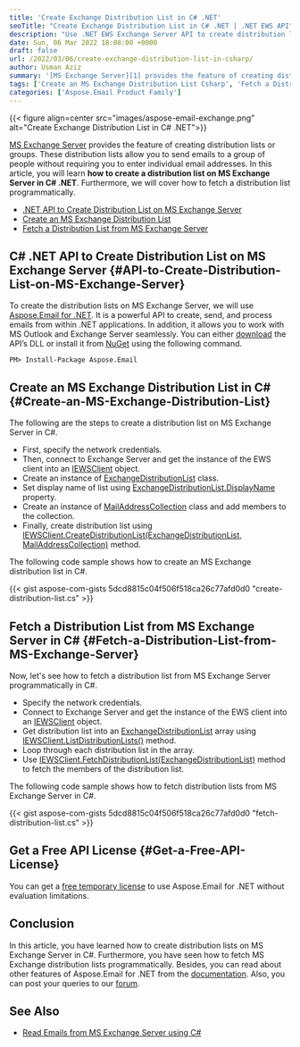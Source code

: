 ```yaml
---
title: 'Create Exchange Distribution List in C# .NET'
seoTitle: "Create Exchange Distribution List in C# .NET | .NET EWS API"
description: "Use .NET EWS Exchange Server API to create distribution lists using C#. Fetch the members from Exchange distribution lists programmatically."
date: Sun, 06 Mar 2022 18:08:00 +0000
draft: false
url: /2022/03/06/create-exchange-distribution-list-in-csharp/
author: Usman Aziz
summary: '[MS Exchange Server][1] provides the feature of creating distribution lists or groups. These distribution lists allow you to send emails to a group of people without requiring you to enter individual email addresses. In this article, you will learn **how to create a distribution list on MS Exchange Server in C# .NET**. Furthermore, we will cover how to fetch a distribution list programmatically.'
tags: ['Create an MS Exchange Distribution List Csharp', 'Fetch a Distribution List from MS Exchange Server Cshapr', 'Work with Exchange Distribution List in CSharp']
categories: ['Aspose.Email Product Family']
---
```




{{< figure align=center src="images/aspose-email-exchange.png" alt="Create Exchange Distribution List in C# .NET">}}


[MS Exchange Server][2] provides the feature of creating distribution lists or groups. These distribution lists allow you to send emails to a group of people without requiring you to enter individual email addresses. In this article, you will learn **how to create a distribution list on MS Exchange Server in C# .NET**. Furthermore, we will cover how to fetch a distribution list programmatically.

*   [.NET API to Create Distribution List on MS Exchange Server][3]
*   [Create an MS Exchange Distribution List][4]
*   [Fetch a Distribution List from MS Exchange Server][5]

## C# .NET API to Create Distribution List on MS Exchange Server {#API-to-Create-Distribution-List-on-MS-Exchange-Server}

To create the distribution lists on MS Exchange Server, we will use [Aspose.Email for .NET][6]. It is a powerful API to create, send, and process emails from within .NET applications. In addition, it allows you to work with MS Outlook and Exchange Server seamlessly. You can either [download][7] the API’s DLL or install it from [NuGet][8] using the following command.

```
PM> Install-Package Aspose.Email
```

## Create an MS Exchange Distribution List in C# {#Create-an-MS-Exchange-Distribution-List}

The following are the steps to create a distribution list on MS Exchange Server in C#.

*   First, specify the network credentials.
*   Then, connect to Exchange Server and get the instance of the EWS client into an [IEWSClient][9] object.
*   Create an instance of [ExchangeDistributionList][10] class.
*   Set display name of list using [ExchangeDistributionList.DisplayName][11] property.
*   Create an instance of [MailAddressCollection][12] class and add members to the collection.
*   Finally, create distribution list using [IEWSClient.CreateDistributionList(ExchangeDistributionList, MailAddressCollection)][13] method.

The following code sample shows how to create an MS Exchange distribution list in C#.

{{< gist aspose-com-gists 5dcd8815c04f506f518ca26c77afd0d0 "create-distribution-list.cs" >}}

## Fetch a Distribution List from MS Exchange Server in C# {#Fetch-a-Distribution-List-from-MS-Exchange-Server}

Now, let's see how to fetch a distribution list from MS Exchange Server programmatically in C#.

*   Specify the network credentials.
*   Connect to Exchange Server and get the instance of the EWS client into an [IEWSClient][14] object.
*   Get distribution list into an [ExchangeDistributionList][15] array using [IEWSClient.ListDistributionLists()][16] method.
*   Loop through each distribution list in the array.
*   Use [IEWSClient.FetchDistributionList(ExchangeDistributionList)][17] method to fetch the members of the distribution list.

The following code sample shows how to fetch distribution lists from MS Exchange Server in C#.

{{< gist aspose-com-gists 5dcd8815c04f506f518ca26c77afd0d0 "fetch-distribution-list.cs" >}}

## Get a Free API License {#Get-a-Free-API-License}

You can get a [free temporary license][18] to use Aspose.Email for .NET without evaluation limitations.

## Conclusion

In this article, you have learned how to create distribution lists on MS Exchange Server in C#. Furthermore, you have seen how to fetch MS Exchange distribution lists programmatically. Besides, you can read about other features of Aspose.Email for .NET from the [documentation][19]. Also, you can post your queries to our [forum][20].

## See Also

*   [Read Emails from MS Exchange Server using C#][21]




[1]: https://en.wikipedia.org/wiki/Microsoft_Exchange_Server
[2]: https://en.wikipedia.org/wiki/Microsoft_Exchange_Server
[3]: #API-to-Create-Distribution-List-on-MS-Exchange-Server
[4]: #Create-an-MS-Exchange-Distribution-List
[5]: #Fetch-a-Distribution-List-from-MS-Exchange-Server
[6]: https://products.aspose.com/email/net/
[7]: https://downloads.aspose.com/email/net
[8]: https://www.nuget.org/packages/Aspose.Email/
[9]: https://apireference.aspose.com/email/net/aspose.email.clients.exchange.webservice/iewsclient
[10]: https://apireference.aspose.com/email/net/aspose.email.clients.exchange/exchangedistributionlist
[11]: https://apireference.aspose.com/email/net/aspose.email.clients.exchange/exchangedistributionlist/properties/displayname
[12]: https://apireference.aspose.com/email/net/aspose.email/mailaddresscollection
[13]: https://apireference.aspose.com/email/net/aspose.email.clients.exchange.webservice/iewsclient/methods/createdistributionlist
[14]: https://apireference.aspose.com/email/net/aspose.email.clients.exchange.webservice/iewsclient
[15]: https://apireference.aspose.com/email/net/aspose.email.clients.exchange/exchangedistributionlist
[16]: https://apireference.aspose.com/email/net/aspose.email.clients.exchange.webservice/iewsclient/methods/listdistributionlists
[17]: https://apireference.aspose.com/email/net/aspose.email.clients.exchange.webservice/iewsclient/methods/fetchdistributionlist
[18]: https://purchase.aspose.com/temporary-license
[19]: https://docs.aspose.com/email/net/
[20]: https://forum.aspose.com/
[21]: https://blog.aspose.com/2020/11/20/read-emails-from-exchange-server-using-csharp/




